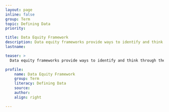 ```yaml
---
layout: page
inline: false
group: Term
topic: Defining Data
priority: 

title: Data Equity Framework
description: Data equity frameworks provide ways to identify and think through the common steps of the data lifecycle and make equitable choices that lead to more just data projects.
lastname: 

teaser: >
  Data equity frameworks provide ways to identify and think through the common steps of the data lifecycle and make equitable choices that lead to more just data projects.

profile:
    name: Data Equity Framework
    group: Term
    literacy: Defining Data
    source: 
    author: 
    align: right

---
```

